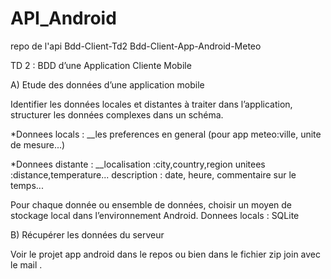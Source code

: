 # API_Android
repo de l'api
Bdd-Client-Td2
Bdd-Client-App-Android-Meteo

TD 2 : BDD d’une Application Cliente Mobile

A) Etude des données d’une application mobile

Identifier les données locales et distantes à traiter dans l’application, structurer les données complexes dans un schéma.

*Donnees locals :
__les preferences en general (pour app meteo:ville, unite de mesure...)

*Donnees distante :
__localisation :city,country,region
unitees :distance,temperature...
description : date, heure, commentaire sur le temps...

Pour chaque donnée ou ensemble de données, choisir un moyen de stockage local dans l’environnement Android.
Donnees locals : SQLite


B) Récupérer les données du serveur

Voir le projet app android dans le repos ou bien dans le fichier zip join avec le mail .
